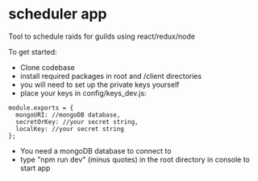 # scheduler app
Tool to schedule raids for guilds using react/redux/node

To get started: 

- Clone codebase
- install required packages in root and /client directories
- you will need to set up the private keys yourself
- place your keys in config/keys_dev.js: 
```
module.exports = {
  mongoURI: //mongoDB database,
  secretOrKey: //your secret string,
  localKey: //your secret string
};
```
- You need a mongoDB database to connect to
- type "npm run dev" (minus quotes) in the root directory in console to start app

